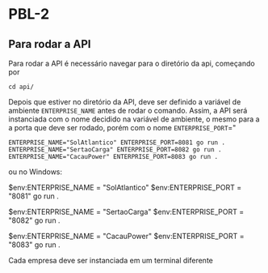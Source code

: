 # PBL-2

## Para rodar a API

Para rodar a API é necessário navegar para o diretório da api, começando por 

`cd api/`

Depois que estiver no diretório da API, deve ser definido a variável de ambiente `ENTERPRISE_NAME` antes de rodar o comando. Assim, a API será instanciada com o nome decidido na variável de ambiente, o mesmo para a a porta que deve ser rodado, porém com o nome `ENTERPRISE_PORT`="


`ENTERPRISE_NAME="SolAtlantico" ENTERPRISE_PORT=8081 go run .`
`ENTERPRISE_NAME="SertaoCarga" ENTERPRISE_PORT=8082 go run .`
`ENTERPRISE_NAME="CacauPower" ENTERPRISE_PORT=8083 go run .`

ou no Windows:  

$env:ENTERPRISE_NAME = "SolAtlantico"
$env:ENTERPRISE_PORT = "8081"
go run .


$env:ENTERPRISE_NAME = "SertaoCarga"
$env:ENTERPRISE_PORT = "8082"
go run .

$env:ENTERPRISE_NAME = "CacauPower"
$env:ENTERPRISE_PORT = "8083"
go run .


Cada empresa deve ser instanciada em um terminal diferente